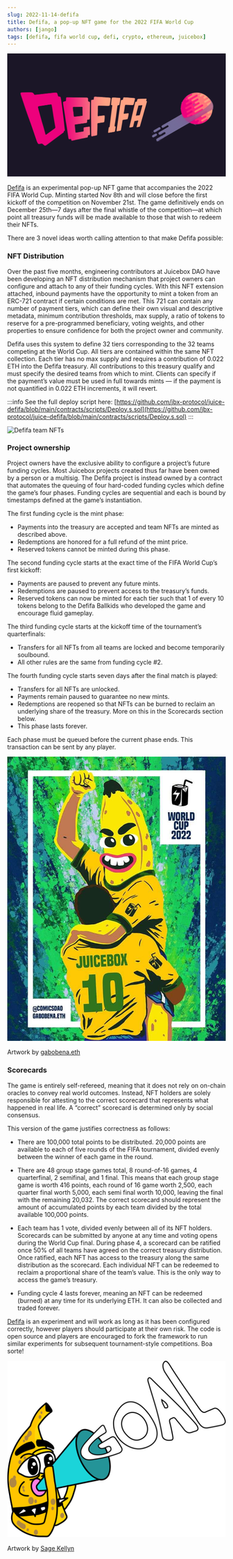 ```yaml
---
slug: 2022-11-14-defifa
title: Defifa, a pop-up NFT game for the 2022 FIFA World Cup
authors: [jango]
tags: [defifa, fifa world cup, defi, crypto, ethereum, juicebox]
---
```


![Defifa banner](defifa-banner.png)

[Defifa](https://juicebox.money/v2/p/305) is an experimental pop-up NFT game that accompanies the 2022 FIFA World Cup. Minting started Nov 8th and will close before the first kickoff of the competition on November 21st. The game definitively ends on December 25th—7 days after the final whistle of the competition—at which point all treasury funds will be made available to those that wish to redeem their NFTs.

There are 3 novel ideas worth calling attention to that make Defifa possible:

### NFT Distribution

Over the past five months, engineering contributors at Juicebox DAO have been developing an NFT distribution mechanism that project owners can configure and attach to any of their funding cycles. With this NFT extension attached, inbound payments have the opportunity to mint a token from an ERC-721 contract if certain conditions are met. This 721 can contain any number of payment tiers, which can define their own visual and descriptive metadata, minimum contribution thresholds, max supply, a ratio of tokens to reserve for a pre-programmed beneficiary, voting weights, and other properties to ensure confidence for both the project owner and community.

Defifa uses this system to define 32 tiers corresponding to the 32 teams competing at the World Cup. All tiers are contained within the same NFT collection. Each tier has no max supply and requires a contribution of 0.022 ETH into the Defifa treasury. All contributions to this treasury qualify and must specify the desired teams from which to mint. Clients can specify if the payment’s value must be used in full towards mints — if the payment is not quantified in 0.022 ETH increments, it will revert.

:::info See the full deploy script here: [https://github.com/jbx-protocol/juice-defifa/blob/main/contracts/scripts/Deploy.s.sol](https://github.com/jbx-protocol/juice-defifa/blob/main/contracts/scripts/Deploy.s.sol) :::

![Defifa team NFTs](defifa.gif)

### Project ownership

Project owners have the exclusive ability to configure a project’s future funding cycles. Most Juicebox projects created thus far have been owned by a person or a multisig. The Defifa project is instead owned by a contract that automates the queuing of four hard-coded funding cycles which define the game’s four phases. Funding cycles are sequential and each is bound by timestamps defined at the game’s instantiation.

The first funding cycle is the mint phase:

- Payments into the treasury are accepted and team NFTs are minted as described above.
- Redemptions are honored for a full refund of the mint price.
- Reserved tokens cannot be minted during this phase.

The second funding cycle starts at the exact time of the FIFA World Cup’s first kickoff:

- Payments are paused to prevent any future mints.
- Redemptions are paused to prevent access to the treasury’s funds.
- Reserved tokens can now be minted for each tier such that 1 of every 10 tokens belong to the Defifa Ballkids who developed the game and encourage fluid gameplay.

The third funding cycle starts at the kickoff time of the tournament’s quarterfinals:

- Transfers for all NFTs from all teams are locked and become temporarily soulbound.
- All other rules are the same from funding cycle #2.

The fourth funding cycle starts seven days after the final match is played:

- Transfers for all NFTs are unlocked.
- Payments remain paused to guarantee no new mints.
- Redemptions are reopened so that NFTs can be burned to reclaim an underlying share of the treasury. More on this in the Scorecards section below.
- This phase lasts forever.

Each phase must be queued before the current phase ends. This transaction can be sent by any player.

![Artwork by gabobena.eth](defifa-gabobena.jpeg)

<p class="subtitle">Artwork by <a href="https://twitter.com/soypulpob">gabobena.eth</a></p>

### Scorecards

The game is entirely self-refereed, meaning that it does not rely on on-chain oracles to convey real world outcomes. Instead, NFT holders are solely responsible for attesting to the correct scorecard that represents what happened in real life. A “correct” scorecard is determined only by social consensus.

This version of the game justifies correctness as follows:

- There are 100,000 total points to be distributed. 20,000 points are available to each of five rounds of the FIFA tournament, divided evenly between the winner of each game in the round.

- There are 48 group stage games total, 8 round-of-16 games, 4 quarterfinal, 2 semifinal, and 1 final. This means that each group stage game is worth 416 points, each round of 16 game worth 2,500, each quarter final worth 5,000, each semi final worth 10,000, leaving the final with the remaining 20,032. The correct scorecard should represent the amount of accumulated points by each team divided by the total available 100,000 points.

- Each team has 1 vote, divided evenly between all of its NFT holders. Scorecards can be submitted by anyone at any time and voting opens during the World Cup final. During phase 4, a scorecard can be ratified once 50% of all teams have agreed on the correct treasury distribution. Once ratified, each NFT has access to the treasury along the same distribution as the scorecard. Each individual NFT can be redeemed to reclaim a proportional share of the team’s value. This is the only way to access the game’s treasury.

- Funding cycle 4 lasts forever, meaning an NFT can be redeemed (burned) at any time for its underlying ETH. It can also be collected and traded forever.

[Defifa](https://juicebox.money/v2/p/305) is an experiment and will work as long as it has been configured correctly, however players should participate at their own risk. The code is open source and players are encouraged to fork the framework to run similar experiments for subsequent tournament-style competitions. Boa sorte!

![Banny goal](banny-goal.png)

<p class="subtitle">Artwork by <a href="https://twitter.com/sagekellyn">Sage Kellyn</a></p>
